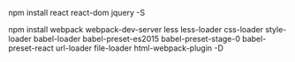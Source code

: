 


npm install react react-dom jquery  -S



npm install webpack webpack-dev-server less less-loader css-loader style-loader babel-loader babel-preset-es2015 babel-preset-stage-0 babel-preset-react url-loader file-loader html-webpack-plugin  -D
